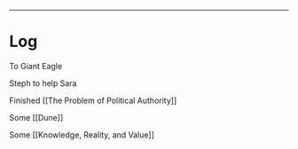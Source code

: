 
---

# Log

To Giant Eagle

Steph to help Sara

Finished [[The Problem of Political Authority]]

Some [[Dune]]

Some [[Knowledge, Reality, and Value]]


